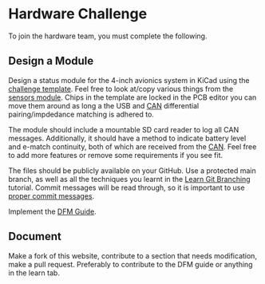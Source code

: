 # Hardware Challenge

To join the hardware team, you must complete the following.

## Design a Module

Design a status module for the 4-inch avionics system in KiCad using the [challenge template](https://github.com/sonicavionics/4in-challengetemplate). Feel free to look at/copy various things from the [sensors module](https://github.com/sonicavionics/4in-sensors/tree/main).
Chips in the template are locked in the PCB editor you can move them around as long a the USB and [CAN](https://www.youtube.com/watch?v=YBrU_eZM110) differential pairing/impdedance matching is adhered to.

The module should include a mountable SD card reader to log all CAN messages.
Additionally, it should have a method to indicate battery level and e-match continuity, both of which are received from the [CAN](https://www.youtube.com/watch?v=YBrU_eZM110).
Feel free to add more features or remove some requirements if you see fit.

The files should be publicly available on your GitHub. Use a protected main branch, as well as all the techniques you learnt in the [Learn Git Branching](https://learngitbranching.js.org/) tutorial. Commit messages will be read through, so it is important to use [proper commit messages](https://github.com/zeulewan/git-commit-message).

Implement the [DFM Guide](../learn/dfmguide.md).

## Document

Make a fork of this website, contribute to a section that needs modification, make a pull request. Preferably to contribute to the DFM guide or anything in the learn tab.
